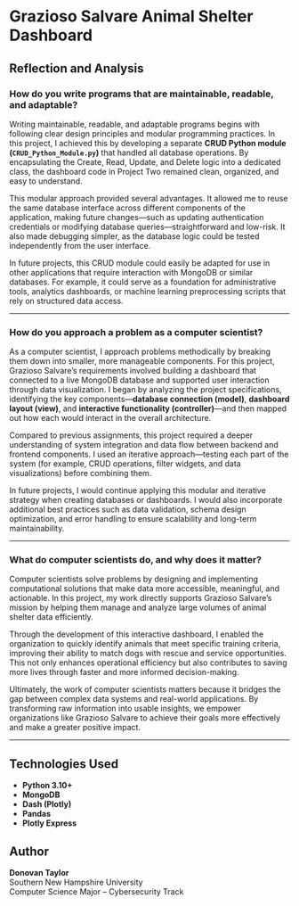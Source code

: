 # Grazioso Salvare Animal Shelter Dashboard

## Reflection and Analysis

### How do you write programs that are maintainable, readable, and adaptable?

Writing maintainable, readable, and adaptable programs begins with following clear design principles and modular programming practices. In this project, I achieved this by developing a separate **CRUD Python module (`CRUD_Python_Module.py`)** that handled all database operations. By encapsulating the Create, Read, Update, and Delete logic into a dedicated class, the dashboard code in Project Two remained clean, organized, and easy to understand.  

This modular approach provided several advantages. It allowed me to reuse the same database interface across different components of the application, making future changes—such as updating authentication credentials or modifying database queries—straightforward and low-risk. It also made debugging simpler, as the database logic could be tested independently from the user interface.  

In future projects, this CRUD module could easily be adapted for use in other applications that require interaction with MongoDB or similar databases. For example, it could serve as a foundation for administrative tools, analytics dashboards, or machine learning preprocessing scripts that rely on structured data access.

---

### How do you approach a problem as a computer scientist?

As a computer scientist, I approach problems methodically by breaking them down into smaller, more manageable components. For this project, Grazioso Salvare’s requirements involved building a dashboard that connected to a live MongoDB database and supported user interaction through data visualization. I began by analyzing the project specifications, identifying the key components—**database connection (model)**, **dashboard layout (view)**, and **interactive functionality (controller)**—and then mapped out how each would interact in the overall architecture.  

Compared to previous assignments, this project required a deeper understanding of system integration and data flow between backend and frontend components. I used an iterative approach—testing each part of the system (for example, CRUD operations, filter widgets, and data visualizations) before combining them.  

In future projects, I would continue applying this modular and iterative strategy when creating databases or dashboards. I would also incorporate additional best practices such as data validation, schema design optimization, and error handling to ensure scalability and long-term maintainability.

---

### What do computer scientists do, and why does it matter?

Computer scientists solve problems by designing and implementing computational solutions that make data more accessible, meaningful, and actionable. In this project, my work directly supports Grazioso Salvare’s mission by helping them manage and analyze large volumes of animal shelter data efficiently.  

Through the development of this interactive dashboard, I enabled the organization to quickly identify animals that meet specific training criteria, improving their ability to match dogs with rescue and service opportunities. This not only enhances operational efficiency but also contributes to saving more lives through faster and more informed decision-making.  

Ultimately, the work of computer scientists matters because it bridges the gap between complex data systems and real-world applications. By transforming raw information into usable insights, we empower organizations like Grazioso Salvare to achieve their goals more effectively and make a greater positive impact.

---

## Technologies Used
- **Python 3.10+**
- **MongoDB**
- **Dash (Plotly)**
- **Pandas**
- **Plotly Express**

## Author
**Donovan Taylor**  
Southern New Hampshire University  
Computer Science Major – Cybersecurity Track
